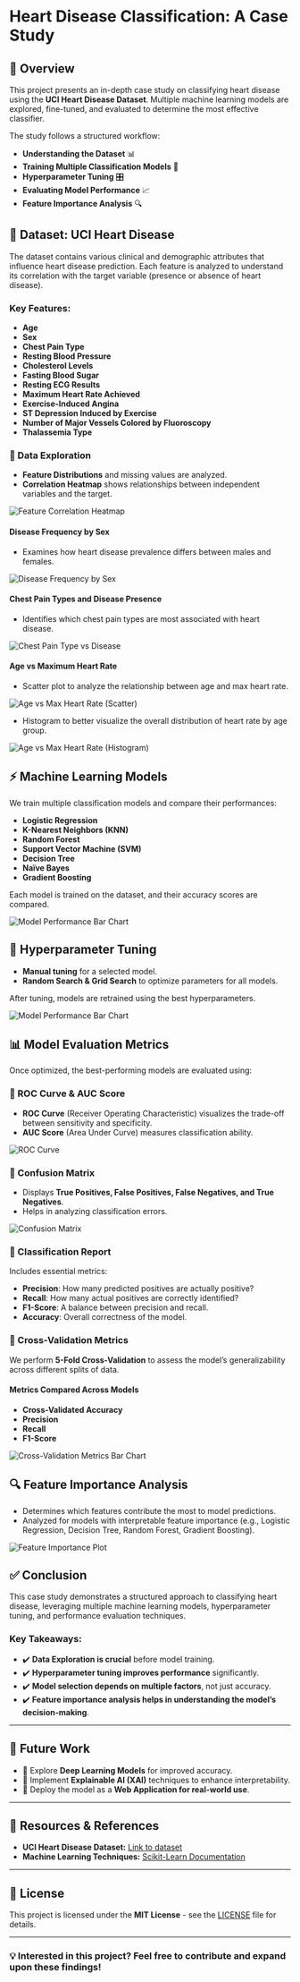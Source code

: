 # Heart Disease Classification: A Case Study

## 📌 Overview
This project presents an in-depth case study on classifying heart disease using the **UCI Heart Disease Dataset**. Multiple machine learning models are explored, fine-tuned, and evaluated to determine the most effective classifier.

The study follows a structured workflow:
- **Understanding the Dataset** 📊
- **Training Multiple Classification Models** 🤖
- **Hyperparameter Tuning** 🎛️
- **Evaluating Model Performance** 📈
- **Feature Importance Analysis** 🔍

## 📂 Dataset: UCI Heart Disease
The dataset contains various clinical and demographic attributes that influence heart disease prediction. Each feature is analyzed to understand its correlation with the target variable (presence or absence of heart disease).

### Key Features:
- **Age**
- **Sex**
- **Chest Pain Type**
- **Resting Blood Pressure**
- **Cholesterol Levels**
- **Fasting Blood Sugar**
- **Resting ECG Results**
- **Maximum Heart Rate Achieved**
- **Exercise-Induced Angina**
- **ST Depression Induced by Exercise**
- **Number of Major Vessels Colored by Fluoroscopy**
- **Thalassemia Type**

### 🔹 Data Exploration
- **Feature Distributions** and missing values are analyzed.
- **Correlation Heatmap** shows relationships between independent variables and the target.

![Feature Correlation Heatmap](images/correlation_heatmap.png)

#### **Disease Frequency by Sex**
- Examines how heart disease prevalence differs between males and females.

![Disease Frequency by Sex](images/disease_freq_sex.png)

#### **Chest Pain Types and Disease Presence**
- Identifies which chest pain types are most associated with heart disease.

![Chest Pain Type vs Disease](images/chest_pain_vs_disease.png)

#### **Age vs Maximum Heart Rate**
- Scatter plot to analyze the relationship between age and max heart rate.

![Age vs Max Heart Rate (Scatter)](images/age_max_hr_scatter.png)

- Histogram to better visualize the overall distribution of heart rate by age group.

![Age vs Max Heart Rate (Histogram)](images/age_max_hr_histogram.png)

## ⚡ Machine Learning Models
We train multiple classification models and compare their performances:
- **Logistic Regression**
- **K-Nearest Neighbors (KNN)**
- **Random Forest**
- **Support Vector Machine (SVM)**
- **Decision Tree**
- **Naïve Bayes**
- **Gradient Boosting**

Each model is trained on the dataset, and their accuracy scores are compared.

![Model Performance Bar Chart](images/model_performance.png)

## 🔧 Hyperparameter Tuning
- **Manual tuning** for a selected model.
- **Random Search & Grid Search** to optimize parameters for all models.

After tuning, models are retrained using the best hyperparameters.

![Model Performance Bar Chart](images/hypertuned_model_performance.png)

## 📊 Model Evaluation Metrics
Once optimized, the best-performing models are evaluated using:

### 📌 ROC Curve & AUC Score
- **ROC Curve** (Receiver Operating Characteristic) visualizes the trade-off between sensitivity and specificity.
- **AUC Score** (Area Under Curve) measures classification ability.

![ROC Curve](images/roc_curve.png)

### 📌 Confusion Matrix
- Displays **True Positives, False Positives, False Negatives, and True Negatives**.
- Helps in analyzing classification errors.

![Confusion Matrix](images/confusion_matrix.png)

### 📌 Classification Report
Includes essential metrics:
- **Precision**: How many predicted positives are actually positive?
- **Recall**: How many actual positives are correctly identified?
- **F1-Score**: A balance between precision and recall.
- **Accuracy**: Overall correctness of the model.

### 📌 Cross-Validation Metrics
We perform **5-Fold Cross-Validation** to assess the model’s generalizability across different splits of data.

#### **Metrics Compared Across Models**
- **Cross-Validated Accuracy**
- **Precision**
- **Recall**
- **F1-Score**

![Cross-Validation Metrics Bar Chart](images/cross_validation_metrics_bar.png)

## 🔍 Feature Importance Analysis
- Determines which features contribute the most to model predictions.
- Analyzed for models with interpretable feature importance (e.g., Logistic Regression, Decision Tree, Random Forest, Gradient Boosting).

![Feature Importance Plot](images/feature_importance.png)

## ✅ Conclusion
This case study demonstrates a structured approach to classifying heart disease, leveraging multiple machine learning models, hyperparameter tuning, and performance evaluation techniques.

### **Key Takeaways:**
 - ✔️ **Data Exploration is crucial** before model training.
 - ✔️ **Hyperparameter tuning improves performance** significantly.
 - ✔️ **Model selection depends on multiple factors**, not just accuracy.
 - ✔️ **Feature importance analysis helps in understanding the model’s decision-making**.

---

## 🚀 Future Work
 - 🔹 Explore **Deep Learning Models** for improved accuracy.
 - 🔹 Implement **Explainable AI (XAI)** techniques to enhance interpretability.
 - 🔹 Deploy the model as a **Web Application for real-world use**.

---

## 🔗 Resources & References
- **UCI Heart Disease Dataset:** [Link to dataset](https://archive.ics.uci.edu/ml/datasets/heart+disease)
- **Machine Learning Techniques:** [Scikit-Learn Documentation](https://scikit-learn.org/stable/)

---

## 📝 License
This project is licensed under the **MIT License** - see the [LICENSE](LICENSE) file for details.

---

### 💡 Interested in this project? Feel free to contribute and expand upon these findings!

